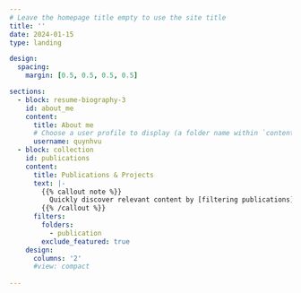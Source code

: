 ```yaml
---
# Leave the homepage title empty to use the site title
title: ''
date: 2024-01-15
type: landing

design:
  spacing:
    margin: [0.5, 0.5, 0.5, 0.5]

sections:
  - block: resume-biography-3
    id: about_me
    content:
      title: About me
      # Choose a user profile to display (a folder name within `content/authors/`)
      username: quynhvu
  - block: collection
    id: publications
    content:
      title: Publications & Projects
      text: |-
        {{% callout note %}}
          Quickly discover relevant content by [filtering publications](./publication/).
        {{% /callout %}}
      filters:
        folders:
          - publication
        exclude_featured: true
    design:
      columns: '2'
      #view: compact
  
---
```

